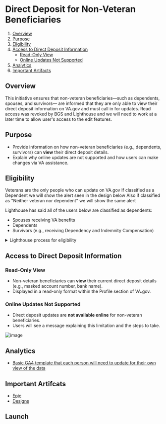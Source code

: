 
# Direct Deposit for Non-Veteran Beneficiaries

1. [Overview](#overview)
2. [Purpose](#purpose)
3. [Eligibility](#eligibility)
4. [Access to Direct Deposit Information](#access-to-direct-deposit-information)
   - [Read-Only View](#read-only-view)
   - [Online Updates Not Supported](#online-updates-not-supported)
5. [Analytics](#analytics)
6. [Important Artifacts](#important-artifacts)

## Overview 
This initiative ensures that non-veteran beneficiaries—such as dependents, spouses, and survivors— are informed that they are only able to view their direct deposit information on VA.gov and must call in for updates. Read access was revoked by BGS and Lighthouse and we will need to work at a later time to allow user's access to the edit features. 

## Purpose
- Provide information on how non-veteran beneficiaries (e.g., dependents, survivors) can **view** their direct deposit details.
- Explain why online updates are not supported and how users can make changes via VA assistance.

## Eligibility

Veterans are the only people who can update on VA.gov 
If classified as a Dependent we will show the alert seen in the design below 
Also if classified as "Neither veteran nor dependent" we will show the same alert

Lighthouse has said all of the users below are classified as dependents:
  - Spouses receiving VA benefits
  - Dependents
  - Survivors (e.g., receiving Dependency and Indemnity Compensation)

<details><summary>Lighthouse process for eligibility</summary>
<p>


Lighthouse has a definition/process they're using:

![image](https://github.com/user-attachments/assets/28b39edb-4524-4fed-8f17-1e768eb6bbe1)

Lighthouse created a new field to allow VA.gov to preemptively detect if a user is a veteran or dependent to blocke edits their direct deposit information. That field is called `veteranStatus`

This new field has the following options ([enums found on the LH documentation page](https://developer.va.gov/explore/api/direct-deposit-management/docs?version=current)):

- VETERAN
- DEPENDENT
- NEITHER_VETERAN_NOR_DEPENDENT
- COULD_NOT_DETERMINE_DUE_TO_EXCEPTION

</p>
</details> 


## Access to Direct Deposit Information

### Read-Only View
- Non-veteran beneficiaries can **view** their current direct deposit details (e.g., masked account number, bank name).
- Displayed in a read-only format within the Profile section of VA.gov.

### Online Updates Not Supported
- Direct deposit updates are **not available online** for non-veteran beneficiaries.
- Users will see a message explaining this limitation and the steps to take.

![image](https://github.com/user-attachments/assets/14368ecb-a1a4-4a77-b8b9-75b9b5d4d76a)

## Analytics
- [Basic GA4 template that each person will need to update for their own view of the data](https://analytics.google.com/analytics/web/#/analysis/p419143770/edit/5Jm2bveUQDG4SBSAp_OrJQ)

## Important Artifcats 
-  [Epic](https://github.com/department-of-veterans-affairs/va.gov-team/issues/92610)
-  [Designs](https://www.figma.com/design/CUR39JNnF2CS8SidGiWmYG/Profile---Direct-Deposit?node-id=1855-3868&t=919ZyW3EaSu2495z-0)

## Launch 

